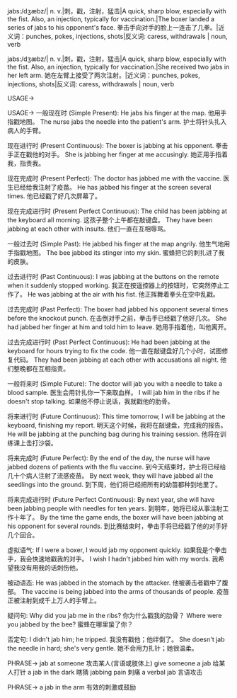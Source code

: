 jabs:/dʒæbz/| n. v.|刺，戳，注射，猛击|A quick, sharp blow, especially with the fist. Also, an injection, typically for vaccination.|The boxer landed a series of jabs to his opponent's face. 拳击手向对手的脸上一连击了几拳。|近义词：punches, pokes, injections, shots|反义词: caress, withdrawals | noun, verb

jabs:/dʒæbz/| n. v.|刺，戳，注射，猛击|A quick, sharp blow, especially with the fist. Also, an injection, typically for vaccination.|She received two jabs in her left arm. 她在左臂上接受了两次注射。|近义词：punches, pokes, injections, shots|反义词: caress, withdrawals | noun, verb


USAGE->

USAGE->
一般现在时 (Simple Present):
He jabs his finger at the map.  他用手指戳地图。
The nurse jabs the needle into the patient's arm. 护士将针头扎入病人的手臂。

现在进行时 (Present Continuous):
The boxer is jabbing at his opponent. 拳击手正在戳他的对手。
She is jabbing her finger at me accusingly. 她正用手指着我，指责我。

现在完成时 (Present Perfect):
The doctor has jabbed me with the vaccine. 医生已经给我注射了疫苗。
He has jabbed his finger at the screen several times. 他已经戳了好几次屏幕了。

现在完成进行时 (Present Perfect Continuous):
The child has been jabbing at the keyboard all morning.  这孩子整个上午都在敲键盘。
They have been jabbing at each other with insults. 他们一直在互相辱骂。

一般过去时 (Simple Past):
He jabbed his finger at the map angrily. 他生气地用手指戳地图。
The bee jabbed its stinger into my skin. 蜜蜂把它的刺扎进了我的皮肤。

过去进行时 (Past Continuous):
I was jabbing at the buttons on the remote when it suddenly stopped working. 我正在按遥控器上的按钮时，它突然停止工作了。
He was jabbing at the air with his fist. 他正挥舞着拳头在空中乱戳。

过去完成时 (Past Perfect):
The boxer had jabbed his opponent several times before the knockout punch.  在击倒对手之前，拳击手已经戳了他好几次。
She had jabbed her finger at him and told him to leave. 她用手指着他，叫他离开。

过去完成进行时 (Past Perfect Continuous):
He had been jabbing at the keyboard for hours trying to fix the code. 他一直在敲键盘好几个小时，试图修复代码。
They had been jabbing at each other with accusations all night. 他们整晚都在互相指责。

一般将来时 (Simple Future):
The doctor will jab you with a needle to take a blood sample. 医生会用针扎你一下来取血样。
I will jab him in the ribs if he doesn't stop talking. 如果他不停止说话，我就戳他的肋骨。

将来进行时 (Future Continuous):
This time tomorrow, I will be jabbing at the keyboard, finishing my report. 明天这个时候，我将在敲键盘，完成我的报告。
He will be jabbing at the punching bag during his training session. 他将在训练课上击打沙袋。

将来完成时 (Future Perfect):
By the end of the day, the nurse will have jabbed dozens of patients with the flu vaccine. 到今天结束时，护士将已经给几十个病人注射了流感疫苗。
By next week, they will have jabbed all the seedlings into the ground. 到下周，他们将已经把所有的幼苗都种到地里了。

将来完成进行时 (Future Perfect Continuous):
By next year, she will have been jabbing people with needles for ten years. 到明年，她将已经从事注射工作十年了。
By the time the game ends, the boxer will have been jabbing at his opponent for several rounds. 到比赛结束时，拳击手将已经戳了他的对手好几个回合。

虚拟语气:
If I were a boxer, I would jab my opponent quickly. 如果我是个拳击手，我会快速地戳我的对手。
I wish I hadn't jabbed him with my words. 我希望我没有用我的话刺伤他。

被动语态:
He was jabbed in the stomach by the attacker. 他被袭击者戳中了腹部。
The vaccine is being jabbed into the arms of thousands of people. 疫苗正被注射到成千上万人的手臂上。

疑问句:
Why did you jab me in the ribs? 你为什么戳我的肋骨？
Where were you jabbed by the bee? 蜜蜂在哪里蛰了你？

否定句:
I didn't jab him; he tripped. 我没有戳他；他绊倒了。
She doesn't jab the needle in hard; she's very gentle. 她不会用力扎针；她很温柔。

PHRASE->
jab at someone  攻击某人(言语或肢体上)
give someone a jab 给某人打针
a jab in the dark  瞎猜
jabbing pain  刺痛
a verbal jab  言语攻击

PHRASE->
a jab in the arm  有效的刺激或鼓励
